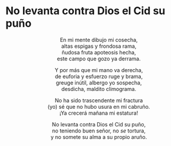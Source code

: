 # No levanta contra Dios el Cid su puño

<div align="center">

En mi mente dibujo mi cosecha,  
altas espigas y frondosa rama,  
ñudosa fruta apoteosis hecha,  
este campo que gozo ya derrama.  

Y por más que mi mano va derecha,  
de euforia y esfuerzo ruge y brama,  
greuge inútil, albergo yo sospecha,  
desdicha, maldito climograma.  

No ha sido trascendente mi fractura  
(yo) sé que no hubo usura en mi cabruño.  
¡Ya crecerá mañana mi estatura!  

No levanta contra Dios el Cid su puño,  
no teniendo buen señor, no *se* tortura,  
y no somete su alma a su propio aruño.  

</div>
